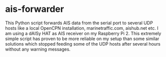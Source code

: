# ais-forwarder
This Python script forwards AIS data from the serial port to several UDP hosts like a local OpenCPN installation, marinetraffic.com, aishub.net etc.
I am using a dAISy HAT as AIS receiver on my Raspberry Pi 2. This extremely simple script has proven to be more reliable on my setup than some similar solutions which stopped feeding some of the UDP hosts after several hours without any warning messages.
